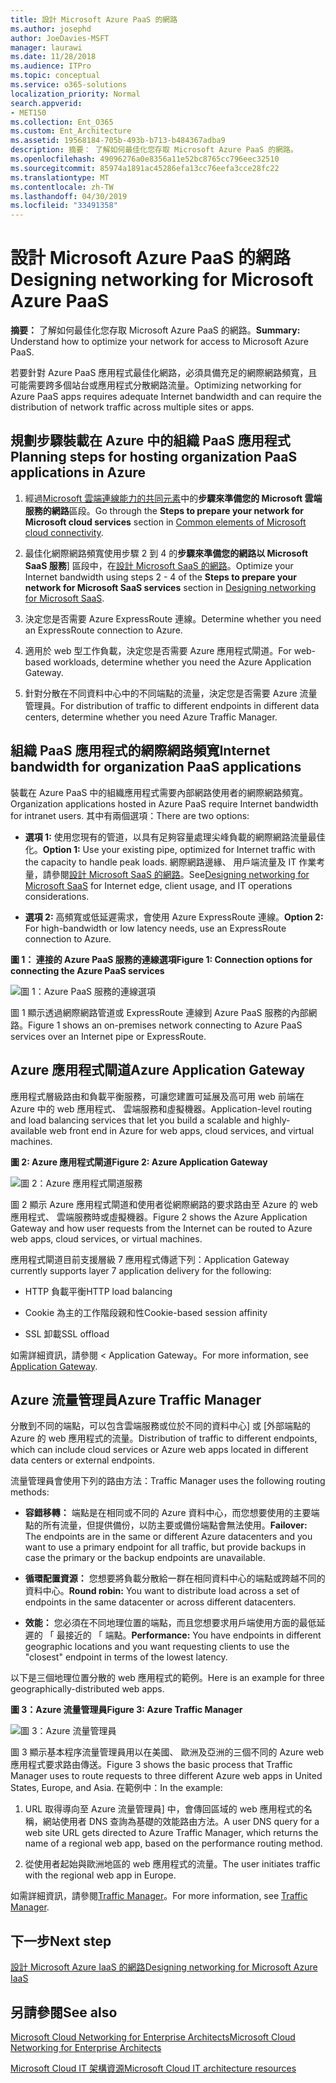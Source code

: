```yaml
---
title: 設計 Microsoft Azure PaaS 的網路
ms.author: josephd
author: JoeDavies-MSFT
manager: laurawi
ms.date: 11/28/2018
ms.audience: ITPro
ms.topic: conceptual
ms.service: o365-solutions
localization_priority: Normal
search.appverid:
- MET150
ms.collection: Ent_O365
ms.custom: Ent_Architecture
ms.assetid: 19568184-705b-493b-b713-b484367adba9
description: 摘要： 了解如何最佳化您存取 Microsoft Azure PaaS 的網路。
ms.openlocfilehash: 49096276a0e8356a11e52bc8765cc796eec32510
ms.sourcegitcommit: 85974a1891ac45286efa13cc76eefa3cce28fc22
ms.translationtype: MT
ms.contentlocale: zh-TW
ms.lasthandoff: 04/30/2019
ms.locfileid: "33491358"
---
```

# <a name="designing-networking-for-microsoft-azure-paas"></a><span data-ttu-id="d7737-103">設計 Microsoft Azure PaaS 的網路</span><span class="sxs-lookup"><span data-stu-id="d7737-103">Designing networking for Microsoft Azure PaaS</span></span>

 <span data-ttu-id="d7737-104">**摘要：** 了解如何最佳化您存取 Microsoft Azure PaaS 的網路。</span><span class="sxs-lookup"><span data-stu-id="d7737-104">**Summary:** Understand how to optimize your network for access to Microsoft Azure PaaS.</span></span>
  
<span data-ttu-id="d7737-105">若要針對 Azure PaaS 應用程式最佳化網路，必須具備充足的網際網路頻寬，且可能需要跨多個站台或應用程式分散網路流量。</span><span class="sxs-lookup"><span data-stu-id="d7737-105">Optimizing networking for Azure PaaS apps requires adequate Internet bandwidth and can require the distribution of network traffic across multiple sites or apps.</span></span>
  
## <a name="planning-steps-for-hosting-organization-paas-applications-in-azure"></a><span data-ttu-id="d7737-106">規劃步驟裝載在 Azure 中的組織 PaaS 應用程式</span><span class="sxs-lookup"><span data-stu-id="d7737-106">Planning steps for hosting organization PaaS applications in Azure</span></span>

1. <span data-ttu-id="d7737-107">經過[Microsoft 雲端連線能力的共同元素](common-elements-of-microsoft-cloud-connectivity.md)中的**步驟來準備您的 Microsoft 雲端服務的網路**區段。</span><span class="sxs-lookup"><span data-stu-id="d7737-107">Go through the **Steps to prepare your network for Microsoft cloud services** section in [Common elements of Microsoft cloud connectivity](common-elements-of-microsoft-cloud-connectivity.md).</span></span>
    
2. <span data-ttu-id="d7737-108">最佳化網際網路頻寬使用步驟 2 到 4 的**步驟來準備您的網路以 Microsoft SaaS 服務**] 區段中，在[設計 Microsoft SaaS 的網路](designing-networking-for-microsoft-saas.md)。</span><span class="sxs-lookup"><span data-stu-id="d7737-108">Optimize your Internet bandwidth using steps 2 - 4 of the **Steps to prepare your network for Microsoft SaaS services** section in [Designing networking for Microsoft SaaS](designing-networking-for-microsoft-saas.md).</span></span>
    
3. <span data-ttu-id="d7737-109">決定您是否需要 Azure ExpressRoute 連線。</span><span class="sxs-lookup"><span data-stu-id="d7737-109">Determine whether you need an ExpressRoute connection to Azure.</span></span>
    
4. <span data-ttu-id="d7737-110">適用於 web 型工作負載，決定您是否需要 Azure 應用程式閘道。</span><span class="sxs-lookup"><span data-stu-id="d7737-110">For web-based workloads, determine whether you need the Azure Application Gateway.</span></span>
    
5. <span data-ttu-id="d7737-111">針對分散在不同資料中心中的不同端點的流量，決定您是否需要 Azure 流量管理員。</span><span class="sxs-lookup"><span data-stu-id="d7737-111">For distribution of traffic to different endpoints in different data centers, determine whether you need Azure Traffic Manager.</span></span>
    
## <a name="internet-bandwidth-for-organization-paas-applications"></a><span data-ttu-id="d7737-112">組織 PaaS 應用程式的網際網路頻寬</span><span class="sxs-lookup"><span data-stu-id="d7737-112">Internet bandwidth for organization PaaS applications</span></span>

<span data-ttu-id="d7737-113">裝載在 Azure PaaS 中的組織應用程式需要內部網路使用者的網際網路頻寬。</span><span class="sxs-lookup"><span data-stu-id="d7737-113">Organization applications hosted in Azure PaaS require Internet bandwidth for intranet users.</span></span> <span data-ttu-id="d7737-114">其中有兩個選項：</span><span class="sxs-lookup"><span data-stu-id="d7737-114">There are two options:</span></span>
  
- <span data-ttu-id="d7737-115">**選項 1:** 使用您現有的管道，以具有足夠容量處理尖峰負載的網際網路流量最佳化。</span><span class="sxs-lookup"><span data-stu-id="d7737-115">**Option 1:** Use your existing pipe, optimized for Internet traffic with the capacity to handle peak loads.</span></span> <span data-ttu-id="d7737-116">網際網路邊緣、 用戶端流量及 IT 作業考量，請參閱[設計 Microsoft SaaS 的網路](designing-networking-for-microsoft-saas.md)。</span><span class="sxs-lookup"><span data-stu-id="d7737-116">See[Designing networking for Microsoft SaaS](designing-networking-for-microsoft-saas.md) for Internet edge, client usage, and IT operations considerations.</span></span>
    
- <span data-ttu-id="d7737-117">**選項 2:** 高頻寬或低延遲需求，會使用 Azure ExpressRoute 連線。</span><span class="sxs-lookup"><span data-stu-id="d7737-117">**Option 2:** For high-bandwidth or low latency needs, use an ExpressRoute connection to Azure.</span></span>
    
<span data-ttu-id="d7737-118">**圖 1： 連接的 Azure PaaS 服務的連線選項**</span><span class="sxs-lookup"><span data-stu-id="d7737-118">**Figure 1: Connection options for connecting the Azure PaaS services**</span></span>

![圖 1：Azure PaaS 服務的連線選項](media/Network-Poster/PaaS1.png)
  
<span data-ttu-id="d7737-120">圖 1 顯示透過網際網路管道或 ExpressRoute 連線到 Azure PaaS 服務的內部網路。</span><span class="sxs-lookup"><span data-stu-id="d7737-120">Figure 1 shows an on-premises network connecting to Azure PaaS services over an Internet pipe or ExpressRoute.</span></span>
  
## <a name="azure-application-gateway"></a><span data-ttu-id="d7737-121">Azure 應用程式閘道</span><span class="sxs-lookup"><span data-stu-id="d7737-121">Azure Application Gateway</span></span>

<span data-ttu-id="d7737-122">應用程式層級路由和負載平衡服務，可讓您建置可延展及高可用 web 前端在 Azure 中的 web 應用程式、 雲端服務和虛擬機器。</span><span class="sxs-lookup"><span data-stu-id="d7737-122">Application-level routing and load balancing services that let you build a scalable and highly-available web front end in Azure for web apps, cloud services, and virtual machines.</span></span> 
  
<span data-ttu-id="d7737-123">**圖 2: Azure 應用程式閘道**</span><span class="sxs-lookup"><span data-stu-id="d7737-123">**Figure 2: Azure Application Gateway**</span></span>

![圖 2：Azure 應用程式閘道服務](media/Network-Poster/PaaS2.png)
  
<span data-ttu-id="d7737-125">圖 2 顯示 Azure 應用程式閘道和使用者從網際網路的要求路由至 Azure 的 web 應用程式、 雲端服務時或虛擬機器。</span><span class="sxs-lookup"><span data-stu-id="d7737-125">Figure 2 shows the Azure Application Gateway and how user requests from the Internet can be routed to Azure web apps, cloud services, or virtual machines.</span></span>
  
<span data-ttu-id="d7737-126">應用程式閘道目前支援層級 7 應用程式傳遞下列：</span><span class="sxs-lookup"><span data-stu-id="d7737-126">Application Gateway currently supports layer 7 application delivery for the following:</span></span>
  
- <span data-ttu-id="d7737-127">HTTP 負載平衡</span><span class="sxs-lookup"><span data-stu-id="d7737-127">HTTP load balancing</span></span>
    
- <span data-ttu-id="d7737-128">Cookie 為主的工作階段親和性</span><span class="sxs-lookup"><span data-stu-id="d7737-128">Cookie-based session affinity</span></span>
    
- <span data-ttu-id="d7737-129">SSL 卸載</span><span class="sxs-lookup"><span data-stu-id="d7737-129">SSL offload</span></span>
    
<span data-ttu-id="d7737-130">如需詳細資訊，請參閱 < <b0>Application Gateway</b0>。</span><span class="sxs-lookup"><span data-stu-id="d7737-130">For more information, see [Application Gateway](https://docs.microsoft.com/azure/application-gateway/application-gateway-introduction).</span></span>
  
## <a name="azure-traffic-manager"></a><span data-ttu-id="d7737-131">Azure 流量管理員</span><span class="sxs-lookup"><span data-stu-id="d7737-131">Azure Traffic Manager</span></span>

<span data-ttu-id="d7737-132">分散到不同的端點，可以包含雲端服務或位於不同的資料中心] 或 [外部端點的 Azure 的 web 應用程式的流量。</span><span class="sxs-lookup"><span data-stu-id="d7737-132">Distribution of traffic to different endpoints, which can include cloud services or Azure web apps located in different data centers or external endpoints.</span></span>
  
<span data-ttu-id="d7737-133">流量管理員會使用下列的路由方法：</span><span class="sxs-lookup"><span data-stu-id="d7737-133">Traffic Manager uses the following routing methods:</span></span>
  
- <span data-ttu-id="d7737-134">**容錯移轉：** 端點是在相同或不同的 Azure 資料中心，而您想要使用的主要端點的所有流量，但提供備份，以防主要或備份端點會無法使用。</span><span class="sxs-lookup"><span data-stu-id="d7737-134">**Failover:** The endpoints are in the same or different Azure datacenters and you want to use a primary endpoint for all traffic, but provide backups in case the primary or the backup endpoints are unavailable.</span></span>
    
- <span data-ttu-id="d7737-135">**循環配置資源：** 您想要將負載分散給一群在相同資料中心的端點或跨越不同的資料中心。</span><span class="sxs-lookup"><span data-stu-id="d7737-135">**Round robin:** You want to distribute load across a set of endpoints in the same datacenter or across different datacenters.</span></span>
    
- <span data-ttu-id="d7737-136">**效能：** 您必須在不同地理位置的端點，而且您想要求用戶端使用方面的最低延遲的 「 最接近的 「 端點。</span><span class="sxs-lookup"><span data-stu-id="d7737-136">**Performance:** You have endpoints in different geographic locations and you want requesting clients to use the "closest" endpoint in terms of the lowest latency.</span></span>
    
<span data-ttu-id="d7737-137">以下是三個地理位置分散的 web 應用程式的範例。</span><span class="sxs-lookup"><span data-stu-id="d7737-137">Here is an example for three geographically-distributed web apps.</span></span>
  
<span data-ttu-id="d7737-138">**圖 3：Azure 流量管理員**</span><span class="sxs-lookup"><span data-stu-id="d7737-138">**Figure 3: Azure Traffic Manager**</span></span>

![圖 3：Azure 流量管理員](media/Network-Poster/PaaS3.png)
  
<span data-ttu-id="d7737-140">圖 3 顯示基本程序流量管理員用以在美國、 歐洲及亞洲的三個不同的 Azure web 應用程式要求路由傳送。</span><span class="sxs-lookup"><span data-stu-id="d7737-140">Figure 3 shows the basic process that Traffic Manager uses to route requests to three different Azure web apps in United States, Europe, and Asia.</span></span> <span data-ttu-id="d7737-141">在範例中：</span><span class="sxs-lookup"><span data-stu-id="d7737-141">In the example:</span></span>
  
1. <span data-ttu-id="d7737-142">URL 取得導向至 Azure 流量管理員] 中，會傳回區域的 web 應用程式的名稱，網站使用者 DNS 查詢為基礎的效能路由方法。</span><span class="sxs-lookup"><span data-stu-id="d7737-142">A user DNS query for a web site URL gets directed to Azure Traffic Manager, which returns the name of a regional web app, based on the performance routing method.</span></span>
    
2. <span data-ttu-id="d7737-143">從使用者起始與歐洲地區的 web 應用程式的流量。</span><span class="sxs-lookup"><span data-stu-id="d7737-143">The user initiates traffic with the regional web app in Europe.</span></span>
    
<span data-ttu-id="d7737-144">如需詳細資訊，請參閱[Traffic Manager](https://docs.microsoft.com/azure/traffic-manager/traffic-manager-overview)。</span><span class="sxs-lookup"><span data-stu-id="d7737-144">For more information, see [Traffic Manager](https://docs.microsoft.com/azure/traffic-manager/traffic-manager-overview).</span></span>

## <a name="next-step"></a><span data-ttu-id="d7737-145">下一步</span><span class="sxs-lookup"><span data-stu-id="d7737-145">Next step</span></span>

[<span data-ttu-id="d7737-146">設計 Microsoft Azure IaaS 的網路</span><span class="sxs-lookup"><span data-stu-id="d7737-146">Designing networking for Microsoft Azure IaaS</span></span>](designing-networking-for-microsoft-azure-iaas.md)
 
## <a name="see-also"></a><span data-ttu-id="d7737-147">另請參閱</span><span class="sxs-lookup"><span data-stu-id="d7737-147">See also</span></span>

[<span data-ttu-id="d7737-148">Microsoft Cloud Networking for Enterprise Architects</span><span class="sxs-lookup"><span data-stu-id="d7737-148">Microsoft Cloud Networking for Enterprise Architects</span></span>](microsoft-cloud-networking-for-enterprise-architects.md)
  
[<span data-ttu-id="d7737-149">Microsoft Cloud IT 架構資源</span><span class="sxs-lookup"><span data-stu-id="d7737-149">Microsoft Cloud IT architecture resources</span></span>](microsoft-cloud-it-architecture-resources.md)

